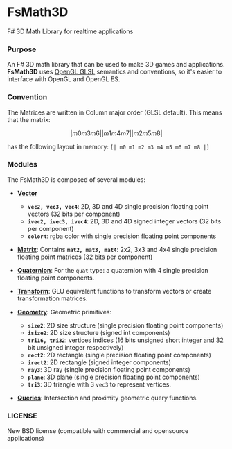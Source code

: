 # FsMath3D
F# 3D Math Library for realtime applications

### Purpose
An F# 3D math library that can be used to make 3D games and applications. <b>FsMath3D</b> uses [OpenGL GLSL](https://www.khronos.org/files/opengles_shading_language.pdf) semantics and conventions, so it's easier to interface with OpenGL and OpenGL ES.

### Convention
The Matrices are written in Column major order (GLSL default). This means that the matrix: 

```math
| m0 m3 m6 |
| m1 m4 m7 |
| m2 m5 m8 |
```

has the following layout in memory: `[| m0 m1 m2 m3 m4 m5 m6 m7 m8 |]`

### Modules
The FsMath3D is composed of several modules:

* [<b>Vector</b>](./docs/Vector.md)
  - <b>`vec2, vec3, vec4`</b>: 2D, 3D and 4D single precision floating point vectors (32 bits per component)
  - <b>`ivec2, ivec3, ivec4`</b>: 2D, 3D and 4D signed integer vectors  (32 bits per component)
  - <b>`color4`</b>: rgba color with single precision floating point components

* [<b>Matrix</b>](./docs/Matrix.md): Contains <b>`mat2, mat3, mat4`</b>: 2x2, 3x3 and 4x4 single precision floating point matrices (32 bits per component)

* [<b>Quaternion</b>](./docs/Quaternion.md): For the `quat` type: a quaternion with 4 single precision floating point components.

* [<b>Transform</b>](./docs/Transform.md): GLU equivalent functions to transform vectors or create transformation matrices.

* [<b>Geometry</b>](./docs/Geometry.md): Geometric primitives:
  - <b>`size2`</b>: 2D size structure (single precision floating point components)
  - <b>`isize2`</b>: 2D size structure (signed int components)
  - <b>`tri16, tri32`</b>: vertices indices (16 bits unsigned short integer and 32 bit unsigned integer respectively)
  - <b>`rect2`</b>: 2D rectangle (single precision floating point components)
  - <b>`irect2`</b>: 2D rectangle (signed integer components)
  - <b>`ray3`</b>: 3D ray (single precision floating point components)
  - <b>`plane`</b>: 3D plane (single precision floating point components)
  - <b>`tri3`</b>: 3D triangle with 3 `vec3` to represent vertices.

* [<b>Queries</b>](./docs/Queries.md): Intersection and proximity geometric query functions.

### LICENSE

New BSD license (compatible with commercial and opensource applications)